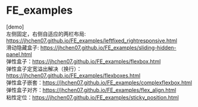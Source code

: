 # FE_examples
[demo]
<br/>
左侧固定，右侧自适应的两栏布局: https://jhchen07.github.io/FE_examples/leftfixed_rightresponsive.html
<br/>
滑动隐藏盒子: https://jhchen07.github.io/FE_examples/sliding-hidden-panel.html
<br/>
弹性盒子：https://jhchen07.github.io/FE_examples/flexbox.html
<br/>
弹性盒子定宽溢出解决（换行）：https://jhchen07.github.io/FE_examples/flexboxes.html
<br/>
弹性盒子嵌套：https://jhchen07.github.io/FE_examples/complexflexbox.html
<br/>
弹性盒子对齐：https://jhchen07.github.io/FE_examples/flex_align.html
<br/>
粘性定位：https://jhchen07.github.io/FE_examples/sticky_position.html
<br/>
